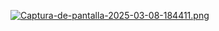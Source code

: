 [![Captura-de-pantalla-2025-03-08-184411.png](https://i.postimg.cc/DymMgGRC/Captura-de-pantalla-2025-03-08-184411.png)](https://postimg.cc/RN5dCWSf)
